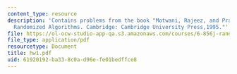 ```yaml
---
content_type: resource
description: 'Contains problems from the book "Motwani, Rajeez, and Prabhakar Raghavan.
  Randomized Algorithms. Cambridge: Cambridge University Press,1995."'
file: https://ol-ocw-studio-app-qa.s3.amazonaws.com/courses/6-856j-randomized-algorithms-fall-2002/61920192ba338c0ad96efe01bedffce8_hw1.pdf
file_type: application/pdf
resourcetype: Document
title: hw1.pdf
uid: 61920192-ba33-8c0a-d96e-fe01bedffce8
---
```


